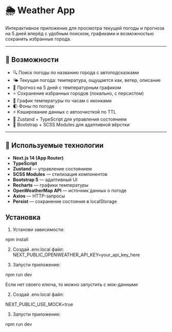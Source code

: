 # 🌦️ Weather App

Интерактивное приложение для просмотра текущей погоды и прогноза на 5 дней вперёд с удобным поиском, графиками и возможностью сохранять избранные города.

---

## 🚀 Возможности

- 🔍 Поиск погоды по названию города с автоподсказками
- 🌤️ Текущая погода: температура, ощущается как, ветер, описание
- 📅 Прогноз на 5 дней с температурным графиком
- ⭐ Сохранение избранных городов (локально, с персистом)
- 🌇 График температуры по часам с иконками 
- 🌓 Фоны по погоде
- ⚡ Кэширование данных с автоочисткой по TTL
- 🧠 Zustand + TypeScript для управления состоянием
- 💅 Bootstrap + SCSS Modules для адаптивной вёрстки

---

## 🧰 Используемые технологии

- **Next.js 14 (App Router)**
- **TypeScript**
- **Zustand** — управление состоянием
- **SCSS Modules** — стилизация компонентов
- **Bootstrap 5** — адаптивный UI
- **Recharts** — графики температуры
- **OpenWeatherMap API** — источник данных о погоде
- **Axios** — HTTP-запросы
- **Persist** — сохранение состояния в localStorage

## Установка

1. Установи зависимости:

npm install

2. Создай .env.local файл:
NEXT_PUBLIC_OPENWEATHER_API_KEY=your_api_key_here

3. Запусти приложение:

npm run dev


Если нет своего ключа, то можно запустить с мок-данными

2. Создай .env.local файл:

NEXT_PUBLIC_USE_MOCK=true

3. Запусти приложение:

npm run dev
